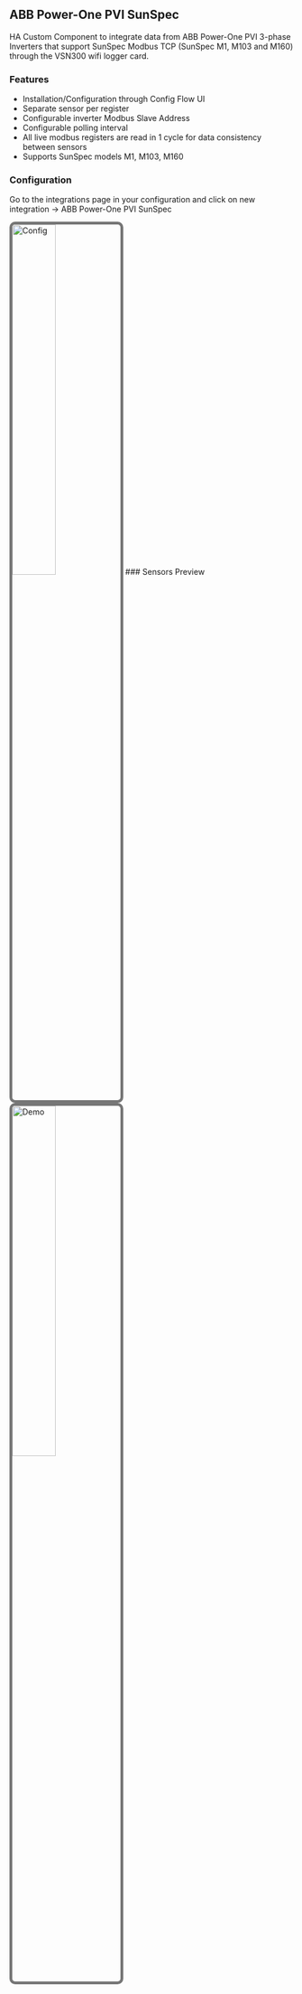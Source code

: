 ## ABB Power-One PVI SunSpec

HA Custom Component to integrate data from ABB Power-One PVI 3-phase Inverters that support SunSpec Modbus TCP (SunSpec M1, M103 and M160) through the VSN300 wifi logger card.

### Features

- Installation/Configuration through Config Flow UI
- Separate sensor per register
- Configurable inverter Modbus Slave Address
- Configurable polling interval
- All live modbus registers are read in 1 cycle for data consistency between sensors
- Supports SunSpec models M1, M103, M160

### Configuration

Go to the integrations page in your configuration and click on new integration -> ABB Power-One PVI SunSpec

<img style="border: 5px solid #767676;border-radius: 10px;max-width: 350px;width: 40%;box-sizing: border-box;" src="https://github.com/alexdelprete/ha-abb-powerone-pvi-sunspec/blob/master/extrafiles/config.png?raw=true" alt="Config">
### Sensors Preview

<img style="border: 5px solid #767676;border-radius: 10px;max-width: 350px;width: 40%;box-sizing: border-box;" src="https://github.com/alexdelprete/ha-abb-powerone-pvi-sunspec/blob/master/extrafiles/demo.png?raw=true" alt="Demo">
